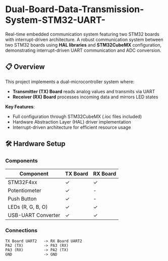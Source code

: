 # Dual-Board-Data-Transmission-System-STM32-UART-
Real-time embedded communication system featuring two STM32 boards with interrupt-driven architecture.
A robust communication system between two STM32 boards using **HAL libraries** and **STM32CubeMX** configuration, demonstrating interrupt-driven UART communication and ADC conversion.

## 📋 Overview
This project implements a dual-microcontroller system where:
- **Transmitter (TX) Board** reads analog values and transmits via UART
- **Receiver (RX) Board** processes incoming data and mirrors LED states

**Key Features**:
- Full configuration through STM32CubeMX (.ioc files included)
- Hardware Abstraction Layer (HAL) driver implementation
- Interrupt-driven architecture for efficient resource usage

## 🛠️ Hardware Setup
### Components
| Component          | TX Board | RX Board |
|--------------------|----------|----------|
| STM32F4xx          | ✓        | ✓        |
| Potentiometer      | ✓        | -        |
| Push Button        | ✓        | -        |
| LEDs (R, G, B, O)  | ✓        | ✓        |
| USB-UART Converter | ✓        | ✓        |

### Connections
```plaintext
TX Board UART2   -> RX Board UART2
PA2 (TX)         -> PA3 (RX)
PA3 (RX)         -> PA2 (TX)
GND              -> GND
